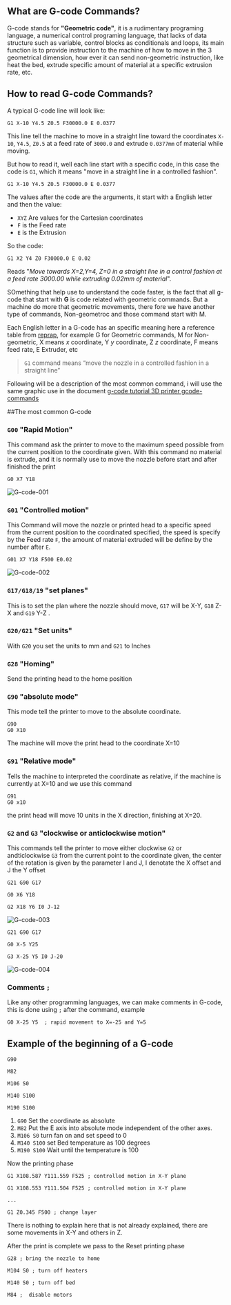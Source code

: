 ## What are G-code Commands?

G-code stands for **"Geometric code"**, it is a rudimentary programing language, a numerical control programing language, that lacks of data structure such as variable, control blocks as conditionals and loops, its main function is to provide instruction to the machine  of how to move in the 3 geometrical dimension, how ever it can send non-geometric instruction, like  heat the bed, extrude specific amount of material at a specific extrusion rate, etc.

## How to read G-code Commands?

A typical G-code line will look like:

```
G1 X-10 Y4.5 Z0.5 F30000.0 E 0.0377
```

This line tell the machine to move in a straight line toward the coordinates `X-10`, `Y4.5`, `Z0.5` at a feed rate of `3000.0` and extrude `0.0377mm` of material while moving.

But how to read it, well each line start with a specific code, in this case the code is `G1`, which it means "move in a straight line in a controlled fashion".

```
G1 X-10 Y4.5 Z0.5 F30000.0 E 0.0377
```

The values after the code are the arguments, it start with a English letter and then the value:

* `XYZ` Are values for the Cartesian coordinates
* `F` is the Feed rate
* `E`  is the Extrusion

So the code:
```
G1 X2 Y4 Z0 F30000.0 E 0.02
```

Reads "*Move towards X=2,Y=4, Z=0 in a straight line in a control fashion at a feed rate 3000.00 while extruding 0.02mm of material*".

SOmething that help use to understand the code faster, is the fact that all g-code that start with **G** is code related with geometric commands. But a machine do more that geometric movements, there fore we have another type of commands, Non-geometroc and those command start with M.

Each English letter in a G-code has an specific meaning here a reference table from [reprap](https://reprap.org/wiki/G-code#Fields), for example G for Geometric commands, M for Non-geometric, X means $x$ coordinate, Y $y$ coordinate, Z  $z$ coordinate, F means feed rate, E Extruder, etc

> `G1` command means “move the nozzle in a controlled fashion in a straight line”

Following will be a description of the most common command, i will use the same graphic use in the document [g-code tutorial 3D printer gcode-commands](https://all3dp.com/g-code-tutorial-3d-printer-gcode-commands/)

##The most common G-code

### `G00` "Rapid Motion"

This command ask the printer to move to the maximum speed possible from the current position to the coordinate given. With this command no material is extrude, and it is normally use to move the nozzle before start and after finished the print

```
G0 X7 Y18
```
![G-code-001](images/G-code-001.png)

### `G01`  "Controlled motion"

This Command will move the nozzle or printed head to a specific speed from the current position to the coordinated specified, the speed is specify by the Feed rate `F`, the amount of material extruded will be define by the number after `E`.

```
G01 X7 Y18 F500 E0.02
```

![G-code-002](images/G-code-002.png)

### `G17/G18/19` "set planes"

This is to set the plan where the nozzle should move, `G17` will be X-Y, `G18` Z-X and `G19` Y-Z
.

### `G20/G21` "Set units"

With `G20` you set the units to mm and `G21` to Inches

### `G28` "Homing"

Send the printing head to the home position

### `G90` "absolute mode"

This mode tell the printer to move to the absolute coordinate.

```
G90
G0 X10
```

The machine will move the print head to the coordinate X=10

### `G91` "Relative mode"

Tells the machine to interpreted the coordinate as relative, if the machine is currently at X=10 and we use this command

```
G91
G0 x10
```

the print head will move 10 units in the X direction, finishing at X=20.

### `G2` and `G3` "clockwise or anticlockwise motion"

This commands tell the printer to move either clockwise `G2` or andticlockwise `G3` from the current point to the coordinate given, the center of the rotation is given by the parameter I and J, I denotate the X offset and J the Y offset

```
G21 G90 G17

G0 X6 Y18

G2 X18 Y6 I0 J-12
```
![G-code-003](images/G-code-003.png)
```
G21 G90 G17

G0 X-5 Y25

G3 X-25 Y5 I0 J-20
```

![G-code-004](images/G-code-004.png)

### Comments `;`

Like any other programming languages, we can make comments in G-code, this is done using `;` after the command, example

```
G0 X-25 Y5  ; rapid movement to X=-25 and Y=5
```

## Example of the beginning of a G-code

```
G90

M82

M106 S0

M140 S100

M190 S100
```

1. `G90` Set the coordinate as absolute
2. `M82` Put the E axis into absolute mode independent of the other axes.
3. `M106 S0` turn fan on and set speed to 0
4. `M140 S100` set Bed temperature as 100 degrees
5. `M190 S100` Wait until the temperature is 100

Now the printing phase

```
G1 X108.587 Y111.559 F525 ; controlled motion in X-Y plane

G1 X108.553 Y111.504 F525 ; controlled motion in X-Y plane

...

G1 Z0.345 F500 ; change layer
```

There is nothing to explain here that is not already explained, there are some movements in X-Y and others in Z.

After the print is complete we pass to the Reset printing phase

```
G28 ; bring the nozzle to home

M104 S0 ; turn off heaters

M140 S0 ; turn off bed

M84 ;  disable motors
```
